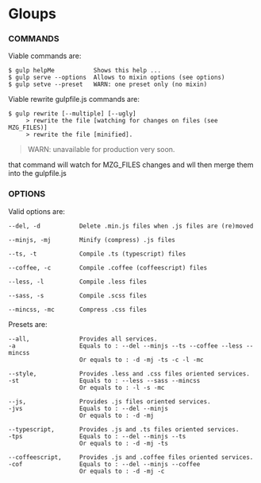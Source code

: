 # Gloups
### COMMANDS
Viable commands are:

    $ gulp helpMe           Shows this help ...
    $ gulp serve --options  Allows to mixin options (see options)
    $ gulp setve --preset   WARN: one preset only (no mixin)

Viable rewrite gulpfile.js commands are:

    $ gulp rewrite [--multiple] [--ugly] 
         > rewrite the file [watching for changes on files (see MZG_FILES)]
         > rewrite the file [minified].

> WARN: unavailable for production very soon.

that command will watch for MZG_FILES changes and wll then merge them into the gulpfile.js


### OPTIONS

Valid options are:

    --del, -d           Delete .min.js files when .js files are (re)moved

    --minjs, -mj        Minify (compress) .js files

    --ts, -t            Compile .ts (typescript) files

    --coffee, -c        Compile .coffee (coffeescript) files

    --less, -l          Compile .less files

    --sass, -s          Compile .scss files

    --mincss, -mc       Compress .css files


Presets are:

    --all,              Provides all services.
    -a                  Equals to : --del --minjs --ts --coffee --less --mincss
                        Or equals to : -d -mj -ts -c -l -mc

    --style,            Provides .less and .css files oriented services.
    -st                 Equals to : --less --sass --mincss
                        Or equals to : -l -s -mc

    --js,               Provides .js files oriented services.
    -jvs                Equals to : --del --minjs
                        Or equals to : -d -mj

    --typescript,       Provides .js and .ts files oriented services.
    -tps                Equals to : --del --minjs --ts
                        Or equals to : -d -mj -ts

    --coffeescript,     Provides .js and .coffee files oriented services.
    -cof                Equals to : --del --minjs --coffee
                        Or equals to : -d -mj -c

